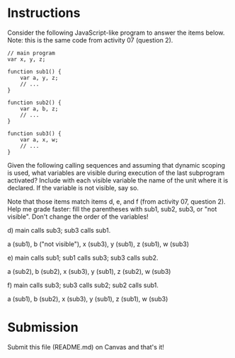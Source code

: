 # Instructions

Consider the following JavaScript-like program to answer the items below. Note: this is the same code from activity 07 (question 2). 

```
// main program
var x, y, z;

function sub1() {
    var a, y, z;
    // ... 
}

function sub2() {
    var a, b, z;
    // ...
}

function sub3() {
    var a, x, w;
    // ...
}
```

Given the following calling sequences and assuming that dynamic scoping is used, what variables are visible during execution of the last subprogram activated? Include with each visible variable the name of the unit where it is declared. If the variable is not visible, say so.  

Note that those items match items d, e, and f (from activity 07, question 2). Help me grade faster: fill the parentheses with sub1, sub2, sub3, or "not visible". Don't change the order of the variables!

d) main calls sub3; sub3 calls sub1.  

a (sub1), b ("not visible"), x (sub3), y (sub1), z (sub1), w (sub3) 

e) main calls sub1; sub1 calls sub3; sub3 calls sub2. 

a (sub2), b (sub2), x (sub3), y (sub1), z (sub2), w (sub3) 
 
f) main calls sub3; sub3 calls sub2; sub2 calls sub1.  

a (sub1), b (sub2), x (sub3), y (sub1), z (sub1), w (sub3) 

# Submission

Submit this file (README.md) on Canvas and that's it!
